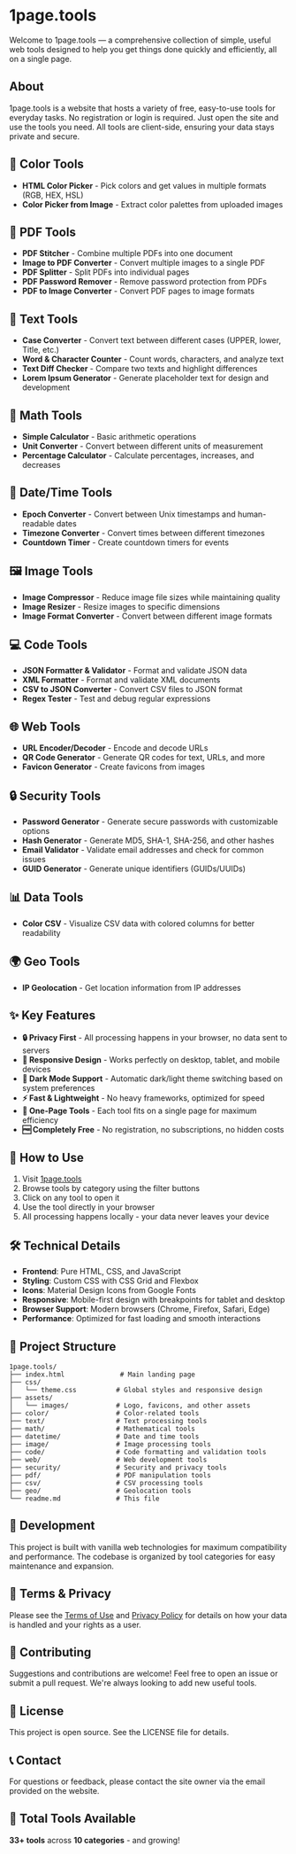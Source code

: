 # 1page.tools

Welcome to 1page.tools — a comprehensive collection of simple, useful web tools designed to help you get things done quickly and efficiently, all on a single page.

## About
1page.tools is a website that hosts a variety of free, easy-to-use tools for everyday tasks. No registration or login is required. Just open the site and use the tools you need. All tools are client-side, ensuring your data stays private and secure.

## 🎨 Color Tools
- **HTML Color Picker** - Pick colors and get values in multiple formats (RGB, HEX, HSL)
- **Color Picker from Image** - Extract color palettes from uploaded images

## 📄 PDF Tools
- **PDF Stitcher** - Combine multiple PDFs into one document
- **Image to PDF Converter** - Convert multiple images to a single PDF
- **PDF Splitter** - Split PDFs into individual pages
- **PDF Password Remover** - Remove password protection from PDFs
- **PDF to Image Converter** - Convert PDF pages to image formats

## 📝 Text Tools
- **Case Converter** - Convert text between different cases (UPPER, lower, Title, etc.)
- **Word & Character Counter** - Count words, characters, and analyze text
- **Text Diff Checker** - Compare two texts and highlight differences
- **Lorem Ipsum Generator** - Generate placeholder text for design and development

## 🧮 Math Tools
- **Simple Calculator** - Basic arithmetic operations
- **Unit Converter** - Convert between different units of measurement
- **Percentage Calculator** - Calculate percentages, increases, and decreases

## 📅 Date/Time Tools
- **Epoch Converter** - Convert between Unix timestamps and human-readable dates
- **Timezone Converter** - Convert times between different timezones
- **Countdown Timer** - Create countdown timers for events

## 🖼️ Image Tools
- **Image Compressor** - Reduce image file sizes while maintaining quality
- **Image Resizer** - Resize images to specific dimensions
- **Image Format Converter** - Convert between different image formats

## 💻 Code Tools
- **JSON Formatter & Validator** - Format and validate JSON data
- **XML Formatter** - Format and validate XML documents
- **CSV to JSON Converter** - Convert CSV files to JSON format
- **Regex Tester** - Test and debug regular expressions

## 🌐 Web Tools
- **URL Encoder/Decoder** - Encode and decode URLs
- **QR Code Generator** - Generate QR codes for text, URLs, and more
- **Favicon Generator** - Create favicons from images

## 🔒 Security Tools
- **Password Generator** - Generate secure passwords with customizable options
- **Hash Generator** - Generate MD5, SHA-1, SHA-256, and other hashes
- **Email Validator** - Validate email addresses and check for common issues
- **GUID Generator** - Generate unique identifiers (GUIDs/UUIDs)

## 📊 Data Tools
- **Color CSV** - Visualize CSV data with colored columns for better readability

## 🌍 Geo Tools
- **IP Geolocation** - Get location information from IP addresses

## ✨ Key Features
- **🔒 Privacy First** - All processing happens in your browser, no data sent to servers
- **📱 Responsive Design** - Works perfectly on desktop, tablet, and mobile devices
- **🌙 Dark Mode Support** - Automatic dark/light theme switching based on system preferences
- **⚡ Fast & Lightweight** - No heavy frameworks, optimized for speed
- **🎯 One-Page Tools** - Each tool fits on a single page for maximum efficiency
- **🆓 Completely Free** - No registration, no subscriptions, no hidden costs

## 🚀 How to Use
1. Visit [1page.tools](https://1page.tools)
2. Browse tools by category using the filter buttons
3. Click on any tool to open it
4. Use the tool directly in your browser
5. All processing happens locally - your data never leaves your device

## 🛠️ Technical Details
- **Frontend**: Pure HTML, CSS, and JavaScript
- **Styling**: Custom CSS with CSS Grid and Flexbox
- **Icons**: Material Design Icons from Google Fonts
- **Responsive**: Mobile-first design with breakpoints for tablet and desktop
- **Browser Support**: Modern browsers (Chrome, Firefox, Safari, Edge)
- **Performance**: Optimized for fast loading and smooth interactions

## 📁 Project Structure
```
1page.tools/
├── index.html              # Main landing page
├── css/
│   └── theme.css          # Global styles and responsive design
├── assets/
│   └── images/            # Logo, favicons, and other assets
├── color/                 # Color-related tools
├── text/                  # Text processing tools
├── math/                  # Mathematical tools
├── datetime/              # Date and time tools
├── image/                 # Image processing tools
├── code/                  # Code formatting and validation tools
├── web/                   # Web development tools
├── security/              # Security and privacy tools
├── pdf/                   # PDF manipulation tools
├── csv/                   # CSV processing tools
├── geo/                   # Geolocation tools
└── readme.md              # This file
```

## 🔧 Development
This project is built with vanilla web technologies for maximum compatibility and performance. The codebase is organized by tool categories for easy maintenance and expansion.

## 📄 Terms & Privacy
Please see the [Terms of Use](terms-of-use.html) and [Privacy Policy](privacy-policy.html) for details on how your data is handled and your rights as a user.

## 🤝 Contributing
Suggestions and contributions are welcome! Feel free to open an issue or submit a pull request. We're always looking to add new useful tools.

## 📜 License
This project is open source. See the LICENSE file for details.

## 📞 Contact
For questions or feedback, please contact the site owner via the email provided on the website.

## 🌟 Total Tools Available
**33+ tools** across **10 categories** - and growing!
